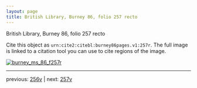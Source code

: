```yaml
---
layout: page
title: British Library, Burney 86, folio 257 recto
---
```


British Library, Burney 86, folio 257 recto

Cite this object as `urn:cite2:citebl:burney86pages.v1:257r`.  The full image is linked to a citation tool you can use to cite regions of the image.

[![burney_ms_86_f257r](http://www.homermultitext.org/iipsrv?IIIF=/project/homer/pyramidal/deepzoom/citebl/burney86imgs/v1/burney_ms_86_f257r.tif/full/800,/0/default.jpg)](http://www.homermultitext.org/ict2/?urn=urn:cite2:citebl:burney86imgs.v1:burney_ms_86_f257r) 

---

previous:  [256v](../256v/) | next: [257v](../257v/)